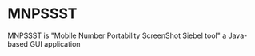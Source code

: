 # MNPSSST
MNPSSST is "Mobile Number Portability ScreenShot Siebel tool" a Java-based GUI application
